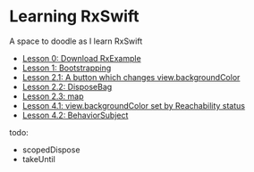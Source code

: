 # Learning RxSwift
A space to doodle as I learn RxSwift

* [Lesson 0: Download RxExample](lesson0_rxexample)
* [Lesson 1: Bootstrapping](lesson1_bootstrapping)
* [Lesson 2.1: A button which changes view.backgroundColor](lesson2.1_backgroundcolor)
* [Lesson 2.2: DisposeBag](lesson2.2_disposebag)
* [Lesson 2.3: map](lesson2.3_map)
* [Lesson 4.1: view.backgroundColor set by Reachability status](lesson4.1_reachability)
* [Lesson 4.2: BehaviorSubject](lesson4.2_behaviorsubject)

todo:
* scopedDispose
* takeUntil
